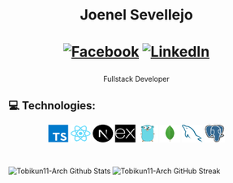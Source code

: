
# <p align="center">Joenel Sevellejo</p>
 
# <p align="center">[![Facebook](https://img.shields.io/badge/Facebook-%231877F2.svg?logo=Facebook&logoColor=white)](https://facebook.com/https://www.facebook.com/Joenel11) [![LinkedIn](https://img.shields.io/badge/LinkedIn-%230077B5.svg?logo=linkedin&logoColor=white)](https://linkedin.com/in/https://linkedin.com/in/https://www.linkedin.com/in/joenel-sevellejo-2919a7259/) </p>


<p align="center">Fullstack Developer 
</p>

## 💻 Technologies:
<div style="display: inline_block; text-align: center;">
  <img alt="TypeScript" height="35" width="40" src="https://raw.githubusercontent.com/devicons/devicon/master/icons/typescript/typescript-original.svg">
  <img alt="React" height="35" width="40" src="https://raw.githubusercontent.com/devicons/devicon/master/icons/react/react-original.svg">
  <img alt="Next.js" height="35" width="40" src="https://raw.githubusercontent.com/devicons/devicon/master/icons/nextjs/nextjs-original.svg">
 <img alt="Express.js" height="35" width="40" style="filter: invert(1)" src="https://raw.githubusercontent.com/devicons/devicon/master/icons/express/express-original.svg">
  <img alt="Go" height="35" width="40" src="https://raw.githubusercontent.com/devicons/devicon/master/icons/go/go-original.svg">
  <img alt="MongoDB" height="35" width="40" src="https://raw.githubusercontent.com/devicons/devicon/master/icons/mongodb/mongodb-original.svg">
  <img alt="MySQL" height="35" width="40" src="https://raw.githubusercontent.com/devicons/devicon/master/icons/mysql/mysql-original.svg">
  <img alt="PostgreSQL" height="35" width="40" src="https://raw.githubusercontent.com/devicons/devicon/master/icons/postgresql/postgresql-original.svg">
</div>



<p>&nbsp;</p>  
<div>
    <img alt="Tobikun11-Arch Github Stats" width="47%" src="https://github-readme-stats.vercel.app/api?username=Tobikun11-Arch&show_icons=true&theme=dracula&count_private=true&hide_border=true">
    <img alt="Tobikun11-Arch GitHub Streak" width="50%" src="https://github-readme-streak-stats.herokuapp.com/?user=Tobikun11-Arch&theme=dracula&hide_border=true">
</div>

<!-- Proudly created with GPRM ( https://gprm.itsvg.in ) -->
